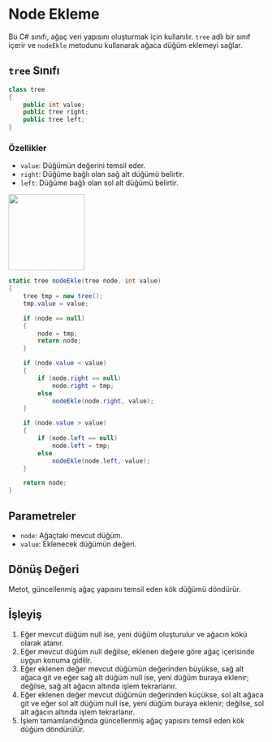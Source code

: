 # Node Ekleme

Bu C# sınıfı, ağaç veri yapısını oluşturmak için kullanılır. `tree` adlı bir sınıf içerir ve `nodeEkle` metodunu kullanarak ağaca düğüm eklemeyi sağlar.

## `tree` Sınıfı

```csharp
class tree
{
    public int value;
    public tree right;
    public tree left;
}
```

### Özellikler

- `value`: Düğümün değerini temsil eder.
- `right`: Düğüme bağlı olan sağ alt düğümü belirtir.
- `left`: Düğüme bağlı olan sol alt düğümü belirtir.

<div>
    <img src="https://github.com/yasir723/node-ekle/assets/111686779/b8e51378-3ad1-4dac-bd43-6d5b1424b258.png" width = "150">
</div>


```csharp
static tree nodeEkle(tree node, int value)
{
    tree tmp = new tree();
    tmp.value = value;

    if (node == null)
    {
        node = tmp;
        return node;
    }

    if (node.value < value)
    {
        if (node.right == null)
            node.right = tmp;
        else
            nodeEkle(node.right, value);
    }

    if (node.value > value)
    {
        if (node.left == null)
            node.left = tmp;
        else
            nodeEkle(node.left, value);
    }

    return node;
}
```

## Parametreler

- `node`: Ağaçtaki mevcut düğüm.
- `value`: Eklenecek düğümün değeri.

## Dönüş Değeri

Metot, güncellenmiş ağaç yapısını temsil eden kök düğümü döndürür.

## İşleyiş

1. Eğer mevcut düğüm null ise, yeni düğüm oluşturulur ve ağacın kökü olarak atanır.
2. Eğer mevcut düğüm null değilse, eklenen değere göre ağaç içerisinde uygun konuma gidilir.
3. Eğer eklenen değer mevcut düğümün değerinden büyükse, sağ alt ağaca git ve eğer sağ alt düğüm null ise, yeni düğüm buraya eklenir; değilse, sağ alt ağacın altında işlem tekrarlanır.
4. Eğer eklenen değer mevcut düğümün değerinden küçükse, sol alt ağaca git ve eğer sol alt düğüm null ise, yeni düğüm buraya eklenir; değilse, sol alt ağacın altında işlem tekrarlanır.
5. İşlem tamamlandığında güncellenmiş ağaç yapısını temsil eden kök düğüm döndürülür.
